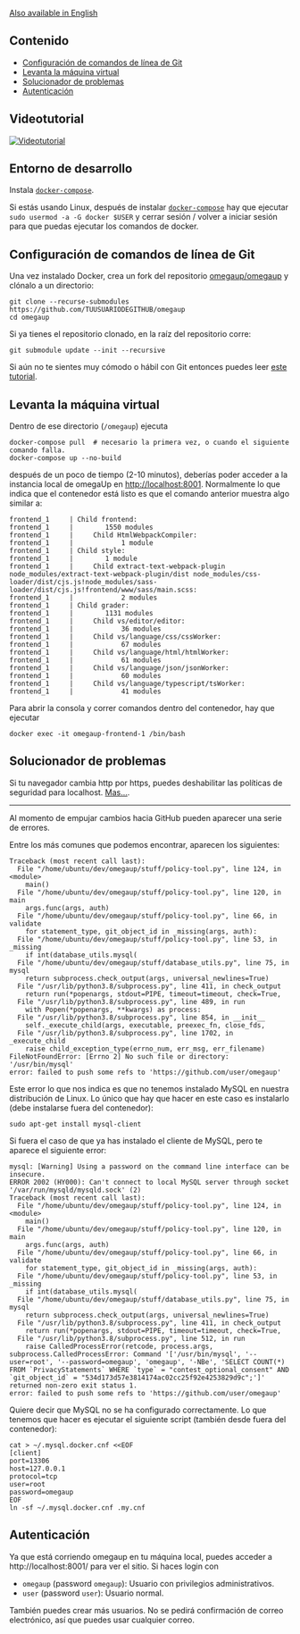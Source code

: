 
[Also available in English](/docs/How-to-Set-Up-Your-Development-Environment-(English.md))

## Contenido
* [Configuración de comandos de línea de Git](#configuración-de-comandos-de-línea-de-git)
* [Levanta la máquina virtual](#levanta-la-máquina-virtual)
* [Solucionador de problemas](#solucionador-de-problemas)
* [Autenticación](#autenticación)

## Videotutorial
[![Videotutorial](http://img.youtube.com/vi/H1PG4Dvje88/0.jpg)](http://www.youtube.com/watch?v=H1PG4Dvje88 "OmegaUp Localhost Setup Video Tutorial")

## Entorno de desarrollo
Instala [`docker-compose`](https://docs.docker.com/compose/install/).

Si estás usando Linux, después de instalar [`docker-compose`](https://docs.docker.com/compose/install/) hay que ejecutar `sudo usermod -a -G docker $USER` y cerrar sesión / volver a iniciar sesión para que puedas ejecutar los comandos de docker.

## Configuración de comandos de línea de Git

Una vez instalado Docker, crea un fork del repositorio [omegaup/omegaup](https://github.com/omegaup/omegaup) y clónalo a un directorio:

```shell
git clone --recurse-submodules https://github.com/TUUSUARIODEGITHUB/omegaup
cd omegaup
```

Si ya tienes el repositorio clonado, en la raíz del repositorio corre:
```shell
git submodule update --init --recursive
```

Si aún no te sientes muy cómodo o hábil con Git entonces puedes leer [este tutorial](https://github.com/shekhargulati/git-the-missing-tutorial).


## Levanta la máquina virtual

Dentro de ese directorio (`/omegaup`) ejecuta

```shell
docker-compose pull  # necesario la primera vez, o cuando el siguiente comando falla.
docker-compose up --no-build
```

después de un poco de tiempo (2-10 minutos), deberías poder acceder a la instancia local de omegaUp en [http://localhost:8001](http://localhost:8001). Normalmente lo que indica que el contenedor está listo es que el comando anterior muestra algo similar a:

```
frontend_1     | Child frontend:
frontend_1     |        1550 modules
frontend_1     |     Child HtmlWebpackCompiler:
frontend_1     |            1 module
frontend_1     | Child style:
frontend_1     |        1 module
frontend_1     |     Child extract-text-webpack-plugin node_modules/extract-text-webpack-plugin/dist node_modules/css-loader/dist/cjs.js!node_modules/sass-loader/dist/cjs.js!frontend/www/sass/main.scss:
frontend_1     |            2 modules
frontend_1     | Child grader:
frontend_1     |        1131 modules
frontend_1     |     Child vs/editor/editor:
frontend_1     |            36 modules
frontend_1     |     Child vs/language/css/cssWorker:
frontend_1     |            67 modules
frontend_1     |     Child vs/language/html/htmlWorker:
frontend_1     |            61 modules
frontend_1     |     Child vs/language/json/jsonWorker:
frontend_1     |            60 modules
frontend_1     |     Child vs/language/typescript/tsWorker:
frontend_1     |            41 modules
```

Para abrir la consola y correr comandos dentro del contenedor, hay que ejecutar

```shell
docker exec -it omegaup-frontend-1 /bin/bash
```

## Solucionador de problemas

Si tu navegador cambia http por https, puedes deshabilitar las políticas de seguridad para localhost. [Mas...](https://hmheng.medium.com/exclude-localhost-from-chrome-chromium-browsers-forced-https-redirection-642c8befa9b).

-------------------

Al momento de empujar cambios hacia GitHub pueden aparecer una serie de errores. 

Entre los más comunes que podemos encontrar, aparecen los siguientes:

```shell
Traceback (most recent call last):
  File "/home/ubuntu/dev/omegaup/stuff/policy-tool.py", line 124, in <module>
    main()
  File "/home/ubuntu/dev/omegaup/stuff/policy-tool.py", line 120, in main
    args.func(args, auth)
  File "/home/ubuntu/dev/omegaup/stuff/policy-tool.py", line 66, in validate
    for statement_type, git_object_id in _missing(args, auth):
  File "/home/ubuntu/dev/omegaup/stuff/policy-tool.py", line 53, in _missing
    if int(database_utils.mysql(
  File "/home/ubuntu/dev/omegaup/stuff/database_utils.py", line 75, in mysql
    return subprocess.check_output(args, universal_newlines=True)
  File "/usr/lib/python3.8/subprocess.py", line 411, in check_output
    return run(*popenargs, stdout=PIPE, timeout=timeout, check=True,
  File "/usr/lib/python3.8/subprocess.py", line 489, in run
    with Popen(*popenargs, **kwargs) as process:
  File "/usr/lib/python3.8/subprocess.py", line 854, in __init__
    self._execute_child(args, executable, preexec_fn, close_fds,
  File "/usr/lib/python3.8/subprocess.py", line 1702, in _execute_child
    raise child_exception_type(errno_num, err_msg, err_filename)
FileNotFoundError: [Errno 2] No such file or directory: '/usr/bin/mysql'
error: failed to push some refs to 'https://github.com/user/omegaup'
```
Este error lo que nos indica es que no tenemos instalado MySQL en nuestra distribución de Linux. Lo único que hay que hacer en este caso es instalarlo (debe instalarse fuera del contenedor):
```shell
sudo apt-get install mysql-client
```

Si fuera el caso de que ya has instalado el cliente de MySQL, pero te aparece el siguiente error:

```shell
mysql: [Warning] Using a password on the command line interface can be insecure.
ERROR 2002 (HY000): Can't connect to local MySQL server through socket '/var/run/mysqld/mysqld.sock' (2)
Traceback (most recent call last):
  File "/home/ubuntu/dev/omegaup/stuff/policy-tool.py", line 124, in <module>
    main()
  File "/home/ubuntu/dev/omegaup/stuff/policy-tool.py", line 120, in main
    args.func(args, auth)
  File "/home/ubuntu/dev/omegaup/stuff/policy-tool.py", line 66, in validate
    for statement_type, git_object_id in _missing(args, auth):
  File "/home/ubuntu/dev/omegaup/stuff/policy-tool.py", line 53, in _missing
    if int(database_utils.mysql(
  File "/home/ubuntu/dev/omegaup/stuff/database_utils.py", line 75, in mysql
    return subprocess.check_output(args, universal_newlines=True)
  File "/usr/lib/python3.8/subprocess.py", line 411, in check_output
    return run(*popenargs, stdout=PIPE, timeout=timeout, check=True,
  File "/usr/lib/python3.8/subprocess.py", line 512, in run
    raise CalledProcessError(retcode, process.args,
subprocess.CalledProcessError: Command '['/usr/bin/mysql', '--user=root', '--password=omegaup', 'omegaup', '-NBe', 'SELECT COUNT(*) FROM `PrivacyStatements` WHERE `type` = "contest_optional_consent" AND `git_object_id` = "534d173d57e3814174ac02cc25f92e4253829d9c";']' returned non-zero exit status 1.
error: failed to push some refs to 'https://github.com/user/omegaup'
```
Quiere decir que MySQL no se ha configurado correctamente. Lo que tenemos que hacer es ejecutar el siguiente script (también desde fuera del contenedor):
```shell
cat > ~/.mysql.docker.cnf <<EOF
[client]
port=13306
host=127.0.0.1
protocol=tcp
user=root
password=omegaup
EOF
ln -sf ~/.mysql.docker.cnf .my.cnf
```

## Autenticación

Ya que está corriendo omegaup en tu máquina local, puedes acceder a http://localhost:8001/ para ver el sitio. Si haces login con

* `omegaup` (password `omegaup`): Usuario con privilegios administrativos.
* `user` (password `user`): Usuario normal.

También puedes crear más usuarios. No se pedirá confirmación de correo electrónico, así que puedes usar cualquier correo.

